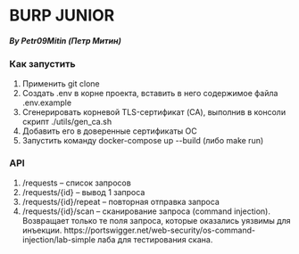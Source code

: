 <h1>BURP JUNIOR</h1>

<h5>By Petr09Mitin (Петр Митин)</h5>

<h3>Как запустить</h3>
<ol>
  <li>Применить git clone</li>
  <li>Создать .env в корне проекта, вставить в него содержимое файла .env.example</li>
  <li>Сгенерировать корневой TLS-сертификат (CA), выполнив в консоли скрипт ./utils/gen_ca.sh</li>
  <li>Добавить его в доверенные сертификаты ОС</li>
  <li>Запустить команду docker-compose up --build (либо make run)</li>
</ol>

<h3>API</h3>
<ol>
  <li>/requests – список запросов</li>
  <li>/requests/{id} – вывод 1 запроса</li>
  <li>/requests/{id}/repeat – повторная отправка запроса</li>
  <li>/requests/{id}/scan – сканирование запроса (command injection). Возвращает только те поля запроса, которые оказались уязвимы для инъекции. https://portswigger.net/web-security/os-command-injection/lab-simple лаба для тестирования скана.</li>
</ol>
